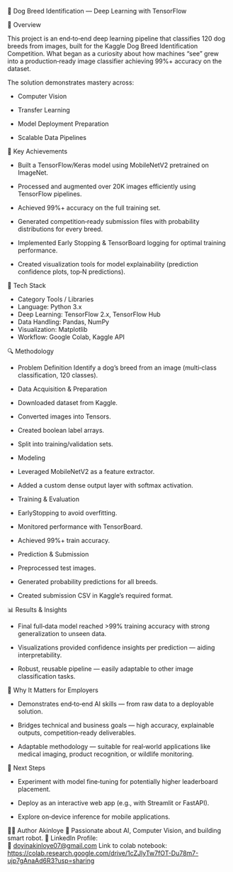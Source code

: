 🐶 Dog Breed Identification — Deep Learning with TensorFlow

📌 Overview

This project is an end‑to‑end deep learning pipeline that classifies 120 dog breeds from images, built for the Kaggle Dog Breed Identification Competition. What began as a curiosity about how machines “see” grew into a production‑ready image classifier achieving 99%+ accuracy on the dataset.

The solution demonstrates mastery across:

- Computer Vision

- Transfer Learning

- Model Deployment Preparation

- Scalable Data Pipelines

🚀 Key Achievements
* Built a TensorFlow/Keras model using MobileNetV2 pretrained on ImageNet.

* Processed and augmented over 20K images efficiently using TensorFlow pipelines.

* Achieved 99%+ accuracy on the full training set.

* Generated competition‑ready submission files with probability distributions for every breed.

* Implemented Early Stopping & TensorBoard logging for optimal training performance.

* Created visualization tools for model explainability (prediction confidence plots, top‑N predictions).

🧠 Tech Stack
* Category	Tools / Libraries
* Language:	Python 3.x
* Deep Learning:	TensorFlow 2.x, TensorFlow Hub
* Data Handling:	Pandas, NumPy
* Visualization:	Matplotlib
* Workflow:	Google Colab, Kaggle API

🔍 Methodology
* Problem Definition Identify a dog’s breed from an image (multi‑class classification, 120 classes).

* Data Acquisition & Preparation

* Downloaded dataset from Kaggle.

* Converted images into Tensors.

* Created boolean label arrays.

* Split into training/validation sets.

* Modeling

* Leveraged MobileNetV2 as a feature extractor.

* Added a custom dense output layer with softmax activation.

* Training & Evaluation

* EarlyStopping to avoid overfitting.

* Monitored performance with TensorBoard.

* Achieved 99%+ train accuracy.

* Prediction & Submission

* Preprocessed test images.

* Generated probability predictions for all breeds.

* Created submission CSV in Kaggle’s required format.

📊 Results & Insights
* Final full‑data model reached >99% training accuracy with strong generalization to unseen data.

* Visualizations provided confidence insights per prediction — aiding interpretability.

* Robust, reusable pipeline — easily adaptable to other image classification tasks.

💼 Why It Matters for Employers
* Demonstrates end‑to‑end AI skills — from raw data to a deployable solution.

* Bridges technical and business goals — high accuracy, explainable outputs, competition‑ready deliverables.

* Adaptable methodology — suitable for real‑world applications like medical imaging, product recognition, or wildlife monitoring.

📌 Next Steps
* Experiment with model fine‑tuning for potentially higher leaderboard placement.

* Deploy as an interactive web app (e.g., with Streamlit or FastAPI).

* Explore on‑device inference for mobile applications.

🧑‍💻 Author
Akinloye 📍 Passionate about AI, Computer Vision, and building smart robot. 
🔗 
LinkedIn Profile:  
📧 doyinakinloye07@gmail.com
Link to colab notebook: https://colab.research.google.com/drive/1cZJlyTw7fOT-Du78m7-ujp7gAnaAd6R3?usp=sharing
